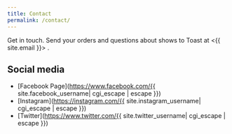 ```yaml
---
title: Contact
permalink: /contact/
---
```


Get in touch. Send your orders and questions about shows to Toast at <{{ site.email }}> .

## Social media

- [Facebook Page](https://www.facebook.com/{{ site.facebook_username| cgi_escape | escape }})
- [Instagram](https://instagram.com/{{ site.instagram_username| cgi_escape | escape }})
- [Twitter](https://www.twitter.com/{{ site.twitter_username| cgi_escape | escape }})
